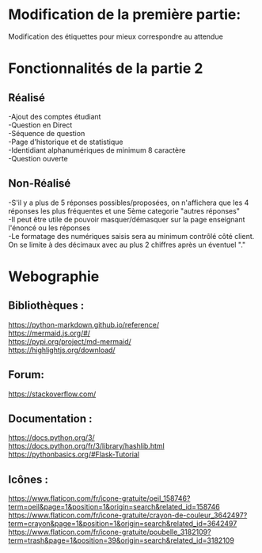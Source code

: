 # Modification de la première partie:
Modification des étiquettes pour mieux correspondre au attendue


# Fonctionnalités de la partie 2
## Réalisé
-Ajout des comptes étudiant<br/>
-Question en Direct<br/>
-Séquence de question<br/>
-Page d'historique et de statistique<br/>
-Identidiant alphanumériques de minimum 8 caractère<br/>
-Question ouverte<br/>
## Non-Réalisé
-S'il y a plus de 5 réponses possibles/proposées, on n'affichera que les 4 réponses les plus fréquentes et une 5ème categorie "autres réponses"<br/>
-Il peut être utile de pouvoir masquer/démasquer sur la page enseignant l'énoncé ou les réponses<br/>
-Le formatage des numériques saisis sera au minimum contrôlé côté client. On se limite à des décimaux avec au plus 2 chiffres après un éventuel "."<br/>

# Webographie

## Bibliothèques :
https://python-markdown.github.io/reference/<br/>
https://mermaid.js.org/#/<br/>
https://pypi.org/project/md-mermaid/<br/>
https://highlightjs.org/download/<br/>

## Forum:
https://stackoverflow.com/<br/>

## Documentation :
https://docs.python.org/3/<br/>
https://docs.python.org/fr/3/library/hashlib.html<br/>
https://pythonbasics.org/#Flask-Tutorial<br/>

## Icônes :
https://www.flaticon.com/fr/icone-gratuite/oeil_158746?term=oeil&page=1&position=1&origin=search&related_id=158746
https://www.flaticon.com/fr/icone-gratuite/crayon-de-couleur_3642497?term=crayon&page=1&position=1&origin=search&related_id=3642497
https://www.flaticon.com/fr/icone-gratuite/poubelle_3182109?term=trash&page=1&position=39&origin=search&related_id=3182109

